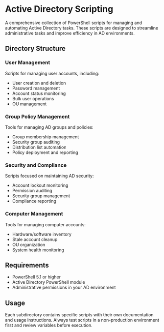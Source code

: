 # Active Directory Scripting

A comprehensive collection of PowerShell scripts for managing and automating Active Directory tasks. These scripts are designed to streamline administrative tasks and improve efficiency in AD environments.

## Directory Structure

### User Management
Scripts for managing user accounts, including:
- User creation and deletion
- Password management
- Account status monitoring
- Bulk user operations
- OU management

### Group Policy Management
Tools for managing AD groups and policies:
- Group membership management
- Security group auditing
- Distribution list automation
- Policy deployment and reporting

### Security and Compliance
Scripts focused on maintaining AD security:
- Account lockout monitoring
- Permission auditing
- Security group management
- Compliance reporting

### Computer Management
Tools for managing computer accounts:
- Hardware/software inventory
- Stale account cleanup
- OU organization
- System health monitoring

## Requirements
- PowerShell 5.1 or higher
- Active Directory PowerShell module
- Administrative permissions in your AD environment

## Usage
Each subdirectory contains specific scripts with their own documentation and usage instructions. Always test scripts in a non-production environment first and review variables before execution. 
